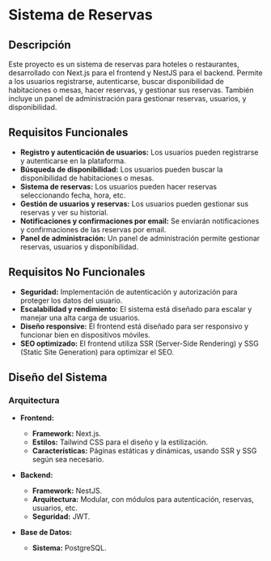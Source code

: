 # Sistema de Reservas

## Descripción
Este proyecto es un sistema de reservas para hoteles o restaurantes, desarrollado con Next.js para el frontend y NestJS para el backend. Permite a los usuarios registrarse, autenticarse, buscar disponibilidad de habitaciones o mesas, hacer reservas, y gestionar sus reservas. También incluye un panel de administración para gestionar reservas, usuarios, y disponibilidad.

## Requisitos Funcionales

- **Registro y autenticación de usuarios:** Los usuarios pueden registrarse y autenticarse en la plataforma.
- **Búsqueda de disponibilidad:** Los usuarios pueden buscar la disponibilidad de habitaciones o mesas.
- **Sistema de reservas:** Los usuarios pueden hacer reservas seleccionando fecha, hora, etc.
- **Gestión de usuarios y reservas:** Los usuarios pueden gestionar sus reservas y ver su historial.
- **Notificaciones y confirmaciones por email:** Se enviarán notificaciones y confirmaciones de las reservas por email.
- **Panel de administración:** Un panel de administración permite gestionar reservas, usuarios y disponibilidad.

## Requisitos No Funcionales

- **Seguridad:** Implementación de autenticación y autorización para proteger los datos del usuario.
- **Escalabilidad y rendimiento:** El sistema está diseñado para escalar y manejar una alta carga de usuarios.
- **Diseño responsive:** El frontend está diseñado para ser responsivo y funcionar bien en dispositivos móviles.
- **SEO optimizado:** El frontend utiliza SSR (Server-Side Rendering) y SSG (Static Site Generation) para optimizar el SEO.

## Diseño del Sistema

### Arquitectura

- **Frontend:** 
  - **Framework:** Next.js.
  - **Estilos:** Tailwind CSS para el diseño y la estilización.
  - **Características:** Páginas estáticas y dinámicas, usando SSR y SSG según sea necesario.

- **Backend:** 
  - **Framework:** NestJS.
  - **Arquitectura:** Modular, con módulos para autenticación, reservas, usuarios, etc.
  - **Seguridad:** JWT.
  
- **Base de Datos:** 
  - **Sistema:** PostgreSQL.